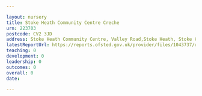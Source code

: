 ```yaml
---

layout: nursery
title: Stoke Heath Community Centre Creche
urn: 223703
postcode: CV2 3JD
address: Stoke Heath Community Centre, Valley Road,Stoke Heath, Stoke Heath, Coventry, CV2 3JD
latestReportUrl: https://reports.ofsted.gov.uk/provider/files/1043737/urn/223703.pdf
teaching: 0
development: 0
leadership: 0
outcomes: 0
overall: 0
date: 

---
```

